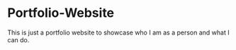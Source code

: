 # Portfolio-Website
This is just a portfolio website to showcase who I am as a person and what I can do.
